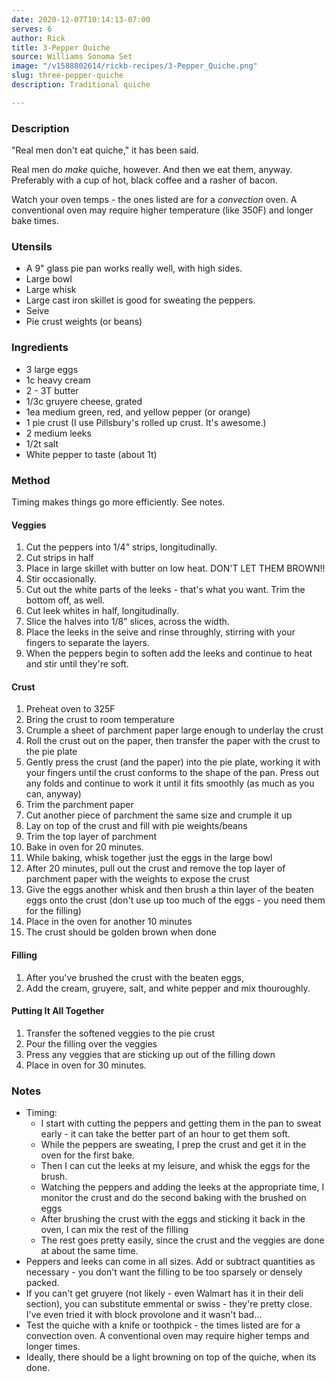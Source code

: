 ```yaml
---
date: 2020-12-07T10:14:13-07:00
serves: 6
author: Rick
title: 3-Pepper Quiche
source: Williams Sonoma Set
image: "/v1588802614/rickb-recipes/3-Pepper_Quiche.png"
slug: three-pepper-quiche
description: Traditional quiche

---
```

### Description

"Real men don't eat quiche," it has been said.

Real men do _make_ quiche, however.  And then we eat them, anyway.  Preferably with a cup of hot, black coffee and a rasher of bacon.

Watch your oven temps - the ones listed are for a _convection_ oven.  A conventional oven may require higher temperature (like 350F) and longer bake times.

### Utensils

* A 9" glass pie pan works really well, with high sides.
* Large bowl
* Large whisk
* Large cast iron skillet is good for sweating the peppers.
* Seive
* Pie crust weights (or beans)

### Ingredients

* 3 large eggs
* 1c heavy cream
* 2 - 3T butter
* 1/3c gruyere cheese, grated
* 1ea medium green, red, and yellow pepper (or orange)
* 1 pie crust (I use Pillsbury's rolled up crust.  It's awesome.)
* 2 medium leeks
* 1/2t salt
* White pepper to taste (about 1t)

### Method

Timing makes things go more efficiently.  See notes.

#### Veggies

1. Cut the peppers into 1/4" strips, longitudinally.
2. Cut strips in half
3. Place in large skillet with butter on low heat.  DON'T LET THEM BROWN!!
4. Stir occasionally.
5. Cut out the white parts of the leeks - that's what you want.  Trim the bottom off, as well.
6. Cut leek whites in half, longitudinally.
7. Slice the halves into 1/8" slices, across the width.
8. Place the leeks in the seive and rinse throughly, stirring with your fingers to separate the layers.
9. When the peppers begin to soften add the leeks and continue to heat and stir until they're soft.

#### Crust

 1. Preheat oven to 325F
 2. Bring the crust to room temperature
 3. Crumple a sheet of parchment paper large enough to underlay the crust
 4. Roll the crust out on the paper, then transfer the paper with the crust to the pie plate
 5. Gently press the crust (and the paper) into the pie plate, working it with your fingers until the crust conforms to the shape of the pan.  Press out any folds and continue to work it until it fits smoothly (as much as you can, anyway)
 6. Trim the parchment paper
 7. Cut another piece of parchment the same size and crumple it up
 8. Lay on top of the crust and fill with pie weights/beans
 9. Trim the top layer of parchment
10. Bake in oven for 20 minutes.
11. While baking, whisk together just the eggs in the large bowl
12. After 20 minutes, pull out the crust and remove the top layer of parchment paper with the weights to expose the crust
13. Give the eggs another whisk and then brush a thin layer of the beaten eggs onto the crust (don't use up too much of the eggs - you need them for the filling)
14. Place in the oven  for another 10 minutes
15. The crust should be golden brown when done

#### Filling

1. After you've brushed the crust with the beaten eggs,
2. Add the cream, gruyere, salt, and white pepper and mix thouroughly.

#### Putting It All Together

1. Transfer the softened veggies to the pie crust
2. Pour the filling over the veggies
3. Press any veggies that are sticking up out of the filling down
4. Place in oven for 30 minutes.

### Notes

* Timing:
  * I start with cutting the peppers and getting them in the pan to sweat early - it can take the better part of an hour to get them soft.
  * While the peppers are sweating, I prep the crust and get it in the oven for the first bake.
  * Then I can cut the leeks at my leisure, and whisk the eggs for the brush.
  * Watching the peppers and adding the leeks at the appropriate time, I monitor the crust and do the second baking with the brushed on eggs
  * After brushing the crust with the eggs and sticking it back in the oven, I can mix the rest of the filling
  * The rest goes pretty easily, since the crust and the veggies are done at about the same time.
* Peppers and leeks can come in all sizes.  Add or subtract quantities as necessary - you don't want the filling to be too sparsely or densely packed.
* If you can't get gruyere (not likely - even Walmart has it in their deli section), you can substitute emmental or swiss - they're pretty close.  I've even tried it with block provolone and it wasn't bad...
* Test the quiche with a knife or toothpick - the times listed are for a convection oven.  A conventional oven may require higher temps and longer times.
* Ideally, there should be a light browning on top of the quiche, when its done.